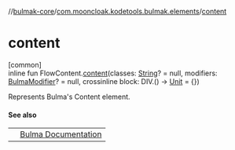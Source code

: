 //[bulmak-core](../../index.md)/[com.mooncloak.kodetools.bulmak.elements](index.md)/[content](content.md)

# content

[common]\
inline fun FlowContent.[content](content.md)(classes: [String](https://kotlinlang.org/api/core/kotlin-stdlib/kotlin/-string/index.html)? = null, modifiers: [BulmaModifier](../com.mooncloak.kodetools.bulmak.modifier/-bulma-modifier/index.md)? = null, crossinline block: DIV.() -&gt; [Unit](https://kotlinlang.org/api/core/kotlin-stdlib/kotlin/-unit/index.html) = {})

Represents Bulma's Content element.

#### See also

| | |
|---|---|
|  | [Bulma Documentation](https://bulma.io/documentation/elements/content/) |
